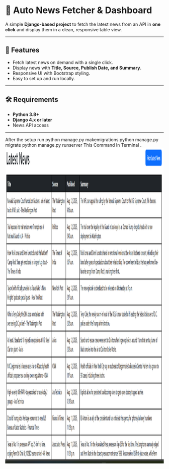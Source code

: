 # 📰 Auto News Fetcher & Dashboard

A simple **Django-based project** to fetch the latest news from an API in **one click** and display them in a clean, responsive table view.

---

## 📌 Features
- Fetch latest news on demand with a single click.
- Display news with **Title, Source, Publish Date, and Summary**.
- Responsive UI with Bootstrap styling.
- Easy to set up and run locally.

---

## 🛠️ Requirements
- **Python 3.8+**
- **Django 4.x or later**
- News API access 

---

After the setup run 
python manage.py makemigrations
python manage.py migrate
python manage.py runserver 
This Command In Terminal . 
<img width="1886" height="1002" alt="" src="https://github.com/sp5465437/Auto-News-Fetcher-Dashboard/raw/main/Output_Images/Output.png" />


